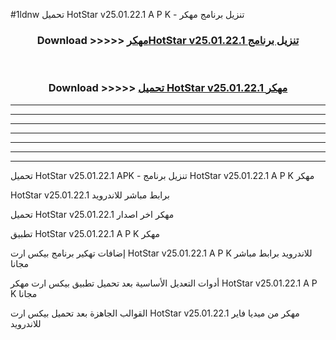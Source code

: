 #1ldnw تحميل HotStar v25.01.22.1 A P K - تنزيل برنامج مهكر



<div align="center">
<h3>Download >>>>> <a href="https://runaway1.web.app/?sq=HotStar v25.01.22.1">مهكرHotStar v25.01.22.1 تنزيل برنامج</a></h3><br>

<h3>Download >>>>> <a href="https://runaway1.web.app/?sq=HotStar v25.01.22.1">تحميل HotStar v25.01.22.1 مهكر</a></h3>
</div>


----------------------------------------------------------

----------------------------------------------------------

----------------------------------------------------------

----------------------------------------------------------

----------------------------------------------------------

----------------------------------------------------------

----------------------------------------------------------

تحميل HotStar v25.01.22.1 APK - تنزيل برنامج HotStar v25.01.22.1 A P K مهكر

HotStar v25.01.22.1 برابط مباشر للاندرويد

تحميل HotStar v25.01.22.1 مهكر اخر اصدار

تطبيق HotStar v25.01.22.1 A P K مهكر

إضافات تهكير برنامج بيكس ارت HotStar v25.01.22.1 A P K للاندرويد برابط مباشر مجانا

أدوات التعديل الأساسية بعد تحميل تطبيق بيكس ارت مهكر HotStar v25.01.22.1 A P K مجانا

القوالب الجاهزة بعد تحميل بيكس ارت HotStar v25.01.22.1 مهكر من ميديا فاير للاندرويد


